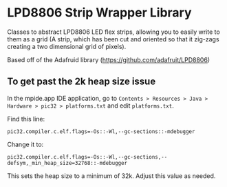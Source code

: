 # LPD8806 Strip Wrapper Library

Classes to abstract LPD8806 LED flex strips, allowing you to easily write to them as a grid (A strip, which has been cut and oriented so that it zig-zags creating a two dimensional grid of pixels).

Based off of the Adafruid library (https://github.com/adafruit/LPD8806)

## To get past the 2k heap size issue

In the mpide.app IDE application, go to `Contents > Resources > Java > Hardware > pic32 > platforms.txt` and edit `platforms.txt`.

Find this line:

    pic32.compiler.c.elf.flags=-Os::-Wl,--gc-sections::-mdebugger

Change it to:

    pic32.compiler.c.elf.flags=-Os::-Wl,--gc-sections,--defsym,_min_heap_size=32768::-mdebugger

This sets the heap size to a minimum of 32k.  Adjust this value as needed.
